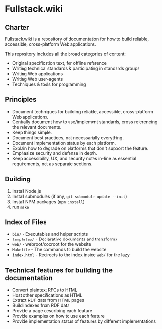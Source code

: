
# Fullstack.wiki

## Charter

Fullstack.wiki is a repository of documentation for how to build reliable, accessible, cross-platform Web applications.

This repository includes all the broad categories of content:

* Original specification text, for offline reference
* Writing technical standards & participating in standards groups
* Writing Web applications
* Writing Web user-agents
* Techniques & tools for programming


## Principles

* Document techniques for building reliable, accessible, cross-platform Web applications.
* Centrally document how to use/implement standards, cross referencing the relevant documents.
* Keep things simple.
* Document best practices, not necessarially everything.
* Document implementation status by each platform.
* Explain how to degrade on platforms that don't support the feature.
* Emphasize security and defense in depth.
* Keep accessibility, UX, and security notes in-line as essential requirements, not as separate sections.


## Building

1. Install Node.js
1. Install submodules (if any, `git submodule update --init`)
1. Install NPM packages (`npm install`)
1. run `make`

## Index of Files

* `bin/` - Executables and helper scripts
* `templates/` - Declarative documents and transforms
* `web/` - webroot/docroot for the website
* `Makefile` - The commands to build the website
* `index.html` - Redirects to the index inside `web/` for the lazy


## Technical features for building the documentation

* Convert plaintext RFCs to HTML
* Host other specifications as HTML
* Extract RDF data from HTML pages
* Build indexes from RDF data
* Provide a page describing each feature
* Provide examples on how to use each feature
* Provide implementation status of features by different implementations
